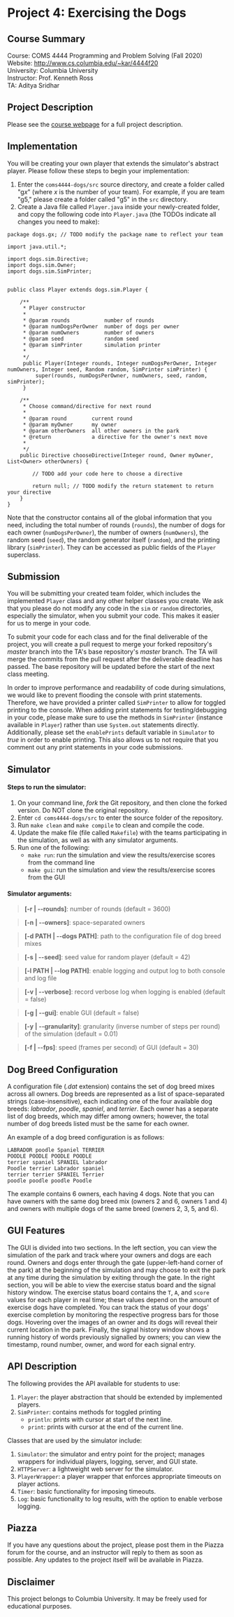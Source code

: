 # Project 4: Exercising the Dogs

## Course Summary

Course: COMS 4444 Programming and Problem Solving (Fall 2020)  
Website: http://www.cs.columbia.edu/~kar/4444f20  
University: Columbia University  
Instructor: Prof. Kenneth Ross  
TA: Aditya Sridhar

## Project Description

Please see the [course webpage](http://www.cs.columbia.edu/~kar/4444f20/node22.html) for a full project description.

## Implementation

You will be creating your own player that extends the simulator's abstract player. Please follow these steps to begin your implementation:
1.  Enter the `coms4444-dogs/src` source directory, and create a folder called "g*x*" (where *x* is the number of your team). For example, if you are team "g5," please create a folder called "g5" in the `src` directory.
2.  Create a Java file called `Player.java` inside your newly-created folder, and copy the following code into `Player.java` (the TODOs indicate all changes you need to make):

```
package dogs.gx; // TODO modify the package name to reflect your team

import java.util.*;

import dogs.sim.Directive;
import dogs.sim.Owner;
import dogs.sim.SimPrinter;


public class Player extends dogs.sim.Player {
	
    /**
     * Player constructor
     *
     * @param rounds      	   number of rounds
     * @param numDogsPerOwner  number of dogs per owner
     * @param numOwners	  	   number of owners
     * @param seed        	   random seed
     * @param simPrinter  	   simulation printer
     *
     */
     public Player(Integer rounds, Integer numDogsPerOwner, Integer numOwners, Integer seed, Random random, SimPrinter simPrinter) {
         super(rounds, numDogsPerOwner, numOwners, seed, random, simPrinter);
     }

    /**
     * Choose command/directive for next round
     *
     * @param round        current round
     * @param myOwner      my owner
     * @param otherOwners  all other owners in the park
     * @return             a directive for the owner's next move
     *
     */
    public Directive chooseDirective(Integer round, Owner myOwner, List<Owner> otherOwners) {
    
    	// TODO add your code here to choose a directive
	
        return null; // TODO modify the return statement to return your directive
    }
}
```

Note that the constructor contains all of the global information that you need, including the total number of rounds (`rounds`), the number of dogs for each owner (`numDogsPerOwner`), the number of owners (`numOwners`), the random seed (`seed`), the random generator itself (`random`), and the printing library (`simPrinter`). They can be accessed as public fields of the `Player` superclass.

## Submission
You will be submitting your created team folder, which includes the implemented `Player` class and any other helper classes you create. We ask that you please do not modify any code in the `sim` or `random` directories, especially the simulator, when you submit your code. This makes it easier for us to merge in your code.

To submit your code for each class and for the final deliverable of the project, you will create a pull request to merge your forked repository's *master* branch into the TA's base repository's *master* branch. The TA will merge the commits from the pull request after the deliverable deadline has passed. The base repository will be updated before the start of the next class meeting.

In order to improve performance and readability of code during simulations, we would like to prevent flooding the console with print statements. Therefore, we have provided a printer called `SimPrinter` to allow for toggled printing to the console. When adding print statements for testing/debugging in your code, please make sure to use the methods in `SimPrinter` (instance available in `Player`) rather than use `System.out` statements directly. Additionally, please set the `enablePrints` default variable in `Simulator` to *true* in order to enable printing. This also allows us to not require that you comment out any print statements in your code submissions.

## Simulator

#### Steps to run the simulator:
1.  On your command line, *fork* the Git repository, and then clone the forked version. Do NOT clone the original repository.
2.  Enter `cd coms4444-dogs/src` to enter the source folder of the repository.
3.  Run `make clean` and `make compile` to clean and compile the code.
4.  Update the make file (file called `Makefile`) with the teams participating in the simulation, as well as with any simulator arguments.
5.  Run one of the following:
    * `make run`: run the simulation and view the results/exercise scores from the command line
    * `make gui`: run the simulation and view the results/exercise scores from the GUI

#### Simulator arguments:
> **[-r | --rounds]**: number of rounds (default = 3600)

> **[-n | --owners]**: space-separated owners

> **[-d PATH | --dogs PATH]**: path to the configuration file of dog breed mixes

> **[-s | --seed]**: seed value for random player (default = 42)

> **[-l PATH | --log PATH]**: enable logging and output log to both console and log file

> **[-v | --verbose]**: record verbose log when logging is enabled (default = false)

> **[-g | --gui]**: enable GUI (default = false)

> **[-y | --granularity]**: granularity (inverse number of steps per round) of the simulation (default = 0.01)

> **[-f | --fps]**: speed (frames per second) of GUI (default = 30)


## Dog Breed Configuration

A configuration file (*.dat* extension) contains the set of dog breed mixes across all owners. Dog breeds are represented as a list of space-separated strings (case-insensitive), each indicating one of the four available dog breeds: *labrador*, *poodle*, *spaniel*, and *terrier*. Each owner has a separate list of dog breeds, which may differ among owners; however, the total number of dog breeds listed must be the same for each owner.

An example of a dog breed configuration is as follows:

```
LABRADOR poodle Spaniel TERRIER
POODLE POODLE POODLE POODLE
terrier spaniel SPANIEL labrador
Poodle terrier Labrador spaniel
terrier terrier SPANIEL Terrier
poodle poodle poodle Poodle
```

The example contains 6 owners, each having 4 dogs. Note that you can have owners with the same dog breed mix (owners 2 and 6, owners 1 and 4) and owners with multiple dogs of the same breed (owners 2, 3, 5, and 6).


## GUI Features

The GUI is divided into two sections. In the left section, you can view the simulation of the park and track where your owners and dogs are each round. Owners and dogs enter through the gate (upper-left-hand corner of the park) at the beginning of the simulation and may choose to exit the park at any time during the simulation by exiting through the gate. In the right section, you will be able to view the exercise status board and the signal history window. The exercise status board contains the `T`, `A`, and `score` values for each player in real time; these values depend on the amount of exercise dogs have completed. You can track the status of your dogs' exercise completion by monitoring the respective progress bars for those dogs. Hovering over the images of an owner and its dogs will reveal their current location in the park. Finally, the signal history window shows a running history of words previously signalled by owners; you can view the timestamp, round number, owner, and word for each signal entry.


## API Description

The following provides the API available for students to use:
1. `Player`: the player abstraction that should be extended by implemented players.
2. `SimPrinter`: contains methods for toggled printing
	* `println`: prints with cursor at start of the next line.
	* `print`: prints with cursor at the end of the current line.

Classes that are used by the simulator include:
1. `Simulator`: the simulator and entry point for the project; manages wrappers for individual players, logging, server, and GUI state.
2. `HTTPServer`: a lightweight web server for the simulator.
3. `PlayerWrapper`: a player wrapper that enforces appropriate timeouts on player actions.
4. `Timer`: basic functionality for imposing timeouts.
5. `Log`: basic functionality to log results, with the option to enable verbose logging.


## Piazza
If you have any questions about the project, please post them in the Piazza forum for the course, and an instructor will reply to them as soon as possible. Any updates to the project itself will be available in Piazza.


## Disclaimer
This project belongs to Columbia University. It may be freely used for educational purposes.
